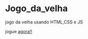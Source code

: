 # Jogo_da_velha
 jogo da velha usando HTML,CSS e JS

jogue 
<a href="https://emersontecn.github.io/Jogo_da_velha/">agora!!</a>
